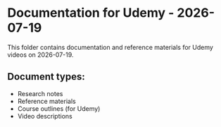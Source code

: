 # Documentation for Udemy - 2026-07-19

This folder contains documentation and reference materials for Udemy videos on 2026-07-19.

## Document types:
- Research notes
- Reference materials
- Course outlines (for Udemy)
- Video descriptions
